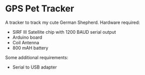 # GPS Pet Tracker

A tracker to track my cute German Shepherd.
Hardware required:
- SIRF III Satellite chip with 1200 BAUD serial output
- Arduino board
- Coil Antenna
- 800 mAH battery

Some additional requirements:
- Serial to USB adapter